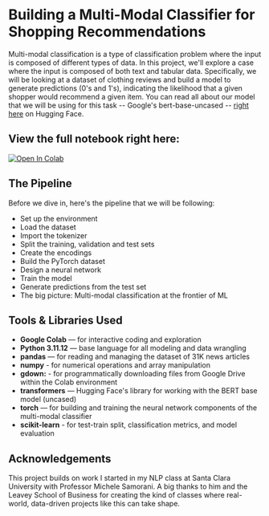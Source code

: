 # Building a Multi-Modal Classifier for Shopping Recommendations

Multi-modal classification is a type of classification problem where the input is composed of different types of data. In this project, we'll explore a case where the input is composed of both text and tabular data. Specifically, we will be looking at a dataset of clothing reviews and build a model to generate predictions (0's and 1's), indicating the likelihood that a given shopper would recommend a given item. You can read all about our model that we will be using for this task -- Google's bert-base-uncased -- [right here](https://huggingface.co/google-bert/bert-base-uncased) on Hugging Face.

## View the full notebook right here:

[![Open In Colab](https://colab.research.google.com/assets/colab-badge.svg)](https://colab.research.google.com/drive/17SPfMHY63F5r3SOx01w0foKuHGOkoZpu?usp=sharing)

## The Pipeline

Before we dive in, here's the pipeline that we will be following:

 - Set up the environment
 - Load the dataset
 - Import the tokenizer
 - Split the training, validation and test sets
 - Create the encodings
 - Build the PyTorch dataset
 - Design a neural network
 - Train the model
 - Generate predictions from the test set
 - The big picture: Multi-modal classification at the frontier of ML

## Tools & Libraries Used

- **Google Colab** — for interactive coding and exploration  
- **Python 3.11.12** — base language for all modeling and data wrangling  
- **pandas** — for reading and managing the dataset of 31K news articles
- **numpy** - for numerical operations and array manipulation
- **gdown:** - for programmatically downloading files from Google Drive within the Colab environment
- **transformers** — Hugging Face's library for working with the BERT base model (uncased) 
- **torch** — for building and training the neural network components of the multi-modal classifier
- **scikit-learn** - for test-train split, classification metrics, and model evaluation   


## Acknowledgements

This project builds on work I started in my NLP class at Santa Clara University with Professor Michele Samorani. A big thanks to him and the Leavey School of Business for creating the kind of classes where real-world, data-driven projects like this can take shape.
